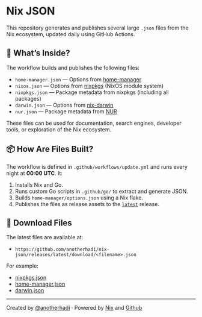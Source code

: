 # Nix JSON

This repository generates and publishes several large `.json` files from the Nix ecosystem, updated daily using GitHub Actions.

## 🔧 What’s Inside?

The workflow builds and publishes the following files:

- `home-manager.json` — Options from [home-manager](https://github.com/nix-community/home-manager)
- `nixos.json` — Options from [nixpkgs](https://github.com/NixOS/nixpkgs) (NixOS module system)
- `nixpkgs.json` — Package metadata from nixpkgs (including all packages)
- `darwin.json` — Options from [nix-darwin](https://github.com/LnL7/nix-darwin)
- `nur.json` — Package metadata from [NUR](https://github.com/nix-community/NUR)

These files can be used for documentation, search engines, developer tools, or exploration of the Nix ecosystem.

## 📦 How Are Files Built?

The workflow is defined in `.github/workflows/update.yml` and runs every night at **00:00 UTC**. It:

1. Installs Nix and Go.
2. Runs custom Go scripts in `.github/go/` to extract and generate JSON.
3. Builds `home-manager/options.json` using a Nix flake.
4. Publishes the files as release assets to the [`latest`](https://github.com/anotherhadi/nix-json/releases/latest) release.

## 🔗 Download Files

The latest files are available at:

- `https://github.com/anotherhadi/nix-json/releases/latest/download/<filename>.json`

For example:

- [nixpkgs.json](https://github.com/anotherhadi/nix-json/releases/latest/download/nixpkgs.json)
- [home-manager.json](https://github.com/anotherhadi/nix-json/releases/latest/download/home-manager.json)
- [darwin.json](https://github.com/anotherhadi/nix-json/releases/latest/download/darwin.json)

---

Created by [@anotherhadi](https://github.com/anotherhadi) · Powered by [Nix](https://nixos.org) and [Github](https://github.com)
